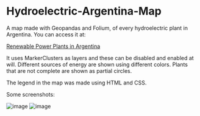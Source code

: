 # Hydroelectric-Argentina-Map
A map made with Geopandas and Folium, of every hydroelectric plant in Argentina. You can access it at:

[Renewable Power Plants in Argentina](http://alejandronadal.com/map_renewables.html)

It uses MarkerClusters as layers and these can be disabled and enabled at will. Different sources of energy are shown using different colors. Plants that are not complete are shown as partial circles. 

The legend in the map was made using HTML and CSS. 

Some screenshots:

![image](https://user-images.githubusercontent.com/32724827/166163580-3cd01b74-f103-453f-962f-174a86c0f1bb.png)
![image](https://user-images.githubusercontent.com/32724827/166163711-0a97235b-9f41-4b67-b984-0cb7ece8bc23.png)


